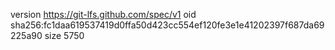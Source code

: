 version https://git-lfs.github.com/spec/v1
oid sha256:fc1daa619537419d0ffa50d423cc554ef120fe3e1e41202397f687da69225a90
size 5750
